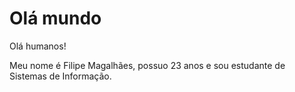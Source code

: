 # Olá mundo

Olá humanos!

Meu nome é Filipe Magalhães, possuo 23 anos e sou estudante de Sistemas de Informação.
